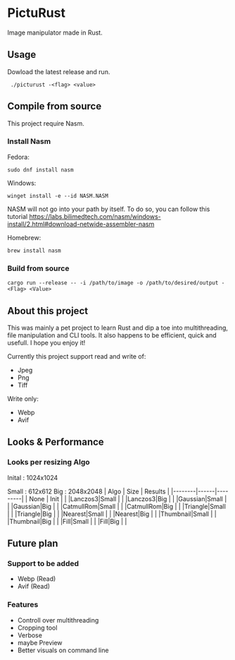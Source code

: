 # PictuRust

Image manipulator made in Rust.

## Usage
Dowload the latest release and run.

```
 ./picturust -<flag> <value>
``` 




## Compile from source

This project require Nasm.

### Install Nasm

Fedora: 
```
sudo dnf install nasm
```
Windows: 
```
winget install -e --id NASM.NASM
```
NASM will not go into your path by itself. To do so, you can follow this tutorial
https://labs.bilimedtech.com/nasm/windows-install/2.html#download-netwide-assembler-nasm

Homebrew: 
```
brew install nasm
```

### Build from source

```
cargo run --release -- -i /path/to/image -o /path/to/desired/output -<Flag> <Value>
```




## About this project

This was mainly a pet project to learn Rust and dip a toe into multithreading, file manipulation and CLI tools. 
It also happens to be efficient, quick and usefull.
I hope you enjoy it!


Currently this project support read and write of:
- Jpeg
- Png
- Tiff

Write only:
- Webp
- Avif



## Looks & Performance

### Looks per resizing Algo
Inital : 1024x1024

Small : 612x612
Big : 2048x2048
|  Algo  | Size | Results |
|--------|------|---------|
|  None  | Init |         |
|Lanczos3|Small |         |
|Lanczos3|Big   |         |
|Gaussian|Small |         |
|Gaussian|Big   |         |
|CatmullRom|Small |         |
|CatmullRom|Big   |         |
|Triangle|Small |         |
|Triangle|Big   |         |
|Nearest|Small |         |
|Nearest|Big   |         |
|Thumbnail|Small |         |
|Thumbnail|Big   |         |
|Fill|Small |         |
|Fill|Big   |         |


## Future plan
### Support to be added 

- Webp (Read)
- Avif (Read)

### Features

- Controll over multithreading
- Cropping tool
- Verbose
- maybe Preview
- Better visuals on command line
